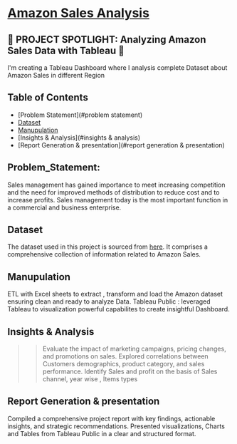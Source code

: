 # [Amazon Sales Analysis](https://public.tableau.com/views/AmazonSalesAnalysis_17140351682830/Dashboard?:language=en-US&:sid=&:display_count=n&:origin=viz_share_link)
## 🚀 PROJECT SPOTLIGHT: Analyzing Amazon Sales Data with Tableau 🚀
I'm creating a Tableau Dashboard where I analysis complete Dataset about Amazon Sales in different Region 

## Table of Contents
- [Problem Statement](#problem statement)
- [Dataset](#dataset)
- [Manupulation](#manupulation)
- [Insights & Analysis](#insights & analysis)
- [Report Generation & presentation](#report generation & presentation)

## Problem_Statement:
Sales management has gained importance to meet increasing competition and the need for improved methods of distribution to reduce cost and to increase profits. Sales management today is the most important function in a commercial and business enterprise.

## Dataset
The dataset used in this project is sourced from [here](https://drive.google.com/drive/folders/18L6HJawihBAALwjb8m_6UjNfnlCIFI62). It comprises a comprehensive collection of information related to Amazon Sales.

## Manupulation  
ETL with Excel sheets to extract , transform and load the Amazon dataset ensuring clean and ready to analyze Data.
Tableau Public : leveraged Tableau to visualization powerful capabilites to create insightful Dashboard.

## Insights & Analysis
>>  Evaluate the impact of marketing campaigns, pricing changes, and promotions on sales.
>>  Explored correlations between Customers demographics, product category, and sales performance.
>>  Identify Sales and profit on the basis of Sales channel, year wise , Items types

## Report Generation & presentation
Compiled a comprehensive project report with key findings, actionable insights, and strategic recommendations.
Presented visualizations, Charts and Tables from Tableau Public in a clear and structured format.
